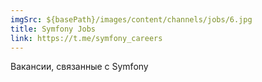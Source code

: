 ```yaml
---
imgSrc: ${basePath}/images/content/channels/jobs/6.jpg
title: Symfony Jobs
link: https://t.me/symfony_careers
---
```


Вакансии, связанные с Symfony
